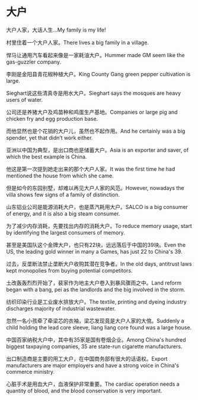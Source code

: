 # 大户

<p><span class="chinese">大户人家，大话人生…</span><span class="english">My family is my life!</span></p>

<p><span class="chinese">村里住着一个大户人家。</span><span class="english">There lives a big family in a village.</span></p>

<p><span class="chinese">悍马让通用汽车看起来像是一家耗油大户。</span><span class="english">Hummer made GM seem like the gas-guzzler company.</span></p>

<p><span class="chinese">李刚是金阳县青花椒种植大户。</span><span class="english">King County Gang green pepper cultivation is large.</span></p>

<p><span class="chinese">Sieghart说这些清真寺是用水大户。</span><span class="english">Sieghart says the mosques are heavy users of water.</span></p>

<p><span class="chinese">公司还是养猪大户及鸡苗种和鸡蛋生产基地。</span><span class="english">Companies or large pig and chicken fry and egg production base.</span></p>

<p><span class="chinese">而他显然也是个花销的大户儿，虽然也不起作用。</span><span class="english">And he certainly was a big spender, yet that didn’t work either.</span></p>

<p><span class="chinese">亚洲以中国为典型，是出口商也是储蓄大户。</span><span class="english">Asia is an exporter and saver, of which the best example is China.</span></p>

<p><span class="chinese">他这是第一次提到她走出来的那个大户人家。</span><span class="english">It was the first time he had mentioned the house from which she came.</span></p>

<p><span class="chinese">但是如今的东园别墅，却难以再见大户人家的风范。</span><span class="english">However, nowadays the villa shows few signs of a family of distinction.</span></p>

<p><span class="chinese">山东铝业公司是能源消耗大户，也是蒸汽耗用大户。</span><span class="english">SALCO is a big consumer of energy, and it is also a big steam consumer.</span></p>

<p><span class="chinese">为了减少内存消耗，先要找出内存的消耗大户。</span><span class="english">To reduce memory usage, start by identifying the largest consumers of memory.</span></p>

<p><span class="chinese">甚至是美国队这个金牌大户，也只有22块，远远落后于中国的39块。</span><span class="english">Even the US, the leading gold winner in many a Games, has just 22 to China's 39.</span></p>

<p><span class="chinese">过去，反垄断法禁止垄断大户收购其潜在竞争者。</span><span class="english">In the old days, antitrust laws kept monopolies from buying potential competitors.</span></p>

<p><span class="chinese">土改轰轰烈烈开始了，裴家作为地主大户卷入到暴风骤雨之中。</span><span class="english">Land reform began with a bang, pei as the landlords and the big involved in the storm.</span></p>

<p><span class="chinese">纺织印染行业是工业废水排放大户。</span><span class="english">The textile, printing and dyeing industry discharges majority of industrial wastewater.</span></p>

<p><span class="chinese">忽然一名小孩牵了牵梁芯的衣袖，梁芯发现竟是大户人家的大倌。</span><span class="english">Suddenly a child holding the lead core sleeve, liang liang core found was a large house.</span></p>

<p><span class="chinese">中国百家纳税大户中，其中有35家是国有卷烟企业。</span><span class="english">Among China's hundred biggest taxpaying companies, 35 are state-run cigarette manufacturers.</span></p>

<p><span class="chinese">出口制造商是主要的用工大户，在中国商务部有很大的话语权。</span><span class="english">Export manufacturers are major employers and have a strong voice in China's commerce ministry.</span></p>

<p><span class="chinese">心脏手术是用血大户，血液保护非常重要。</span><span class="english">The cardiac operation needs a quantity of blood, and the blood conservation is very important.</span></p>

